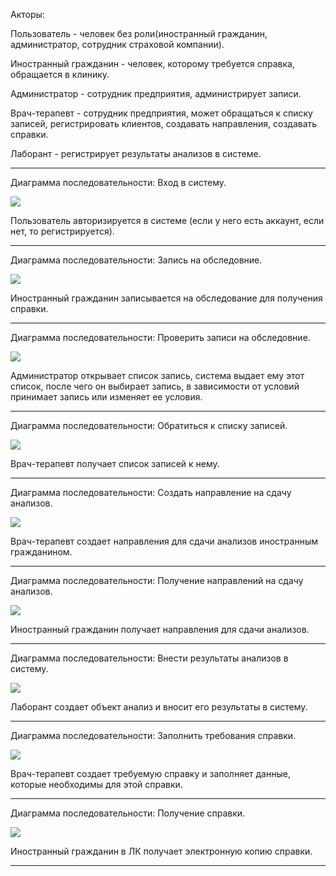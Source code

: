 Акторы:

Пользователь - человек без роли(иностранный гражданин, администратор, сотрудник страховой компании).

Иностранный гражданин - человек, которому требуется справка, обращается в клинику.

Администратор - сотрудник предприятия, администрирует записи.

Врач-терапевт - сотрудник предприятия, может обращаться к списку записей, регистрировать клиентов, создавать направления, создавать справки.

Лаборант - регистрирует результаты анализов в системе.

_______________________________________________________________________

Диаграмма последовательности: Вход в систему.

![](https://github.com/babidjon666/universityProject/blob/main/Cache/sd_medicine_login.jpg)

Пользователь авторизируется в системе (если у него есть аккаунт, если нет, то регистрируется).

_______________________________________________________________________

Диаграмма последовательности: Запись на обследовние.

![](https://github.com/babidjon666/universityProject/blob/main/Cache/sd_medicine_make_request.jpg)

Иностранный гражданин записывается на обследование для получения справки.

_______________________________________________________________________

Диаграмма последовательности: Проверить записи на обследовние.

![](https://github.com/babidjon666/universityProject/blob/main/Cache/sd_medicine_check_requests.jpg)

Администратор открывает список запись, система выдает ему этот список, после чего он выбирает запись, в зависимости от условий принимает запись или изменяет ее условия.

_______________________________________________________________________

Диаграмма последовательности: Обратиться к списку записей.

![](https://github.com/babidjon666/universityProject/blob/main/Cache/sd_medicine_check_requests_exam.jpg)

Врач-терапевт получает список записей к нему.

_______________________________________________________________________

Диаграмма последовательности: Cоздать направление на сдачу анализов.

![](https://github.com/babidjon666/universityProject/blob/main/Cache/sd_medicine_create_directs_tests.jpg)

Врач-терапевт создает направления для сдачи анализов иностранным гражданином.

_______________________________________________________________________

Диаграмма последовательности: Получение направлений на сдачу анализов.

![](https://github.com/babidjon666/universityProject/blob/main/Cache/sd_medicine_take_direct.jpg)

Иностранный гражданин получает направления для сдачи анализов.

_______________________________________________________________________

Диаграмма последовательности: Внести результаты анализов в систему.

![](https://github.com/babidjon666/universityProject/blob/main/Cache/sd_medicne_enter_tests.jpg)

Лаборант создает объект анализ и вносит его результаты в систему.

_______________________________________________________________________

Диаграмма последовательности: Заполнить требования справки.

![](https://github.com/babidjon666/universityProject/blob/main/Cache/sd_medicine_fill_certificate.jpg)

Врач-терапевт создает требуемую справку и заполняет данные, которые необходимы для этой справки.

_______________________________________________________________________

Диаграмма последовательности: Получение справки.

![](https://github.com/babidjon666/universityProject/blob/main/Cache/sd_medicine_take_cerificate.jpg)

Иностранный гражданин в ЛК получает электронную копию справки.

_______________________________________________________________________
